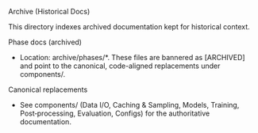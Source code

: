 Archive (Historical Docs)

This directory indexes archived documentation kept for historical context.

Phase docs (archived)
- Location: archive/phases/*. These files are bannered as [ARCHIVED] and point to the
  canonical, code-aligned replacements under components/.

Canonical replacements
- See components/ (Data I/O, Caching & Sampling, Models, Training, Post‑processing,
  Evaluation, Configs) for the authoritative documentation.
